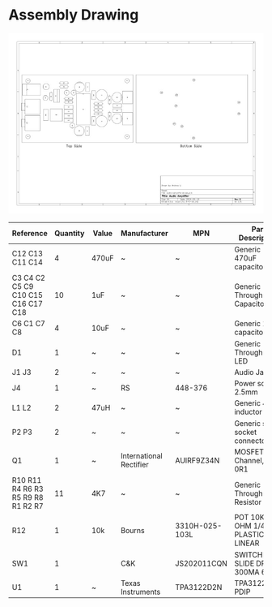 # Assembly Drawing

![Assembly drawing.](audio-amplifier-asm-dwg.jpg)

| Reference                             	|  Quantity 	| Value 	|  Manufacturer           	| MPN            	|  Part Description               	|
|---------------------------------------	|-----------	|-------	|-------------------------	|----------------	|---------------------------------	|
| C12 C13 C11 C14                       	| 4         	| 470uF 	| ~                       	| ~              	| Generic 470uF capacitor         	|
| C3 C4 C2 C5 C9 C10 C15 C16 C17   C18  	| 10        	| 1uF   	| ~                       	| ~              	| Generic Through Hole Capacitor  	|
| C6 C1 C7 C8                           	| 4         	| 10uF  	| ~                       	| ~              	| Generic 10uF capacitor          	|
| D1                                    	| 1         	| ~     	| ~                       	| ~              	| Generic Through Hole LED        	|
| J1 J3                                 	| 2         	| ~     	| ~                       	| ~              	| Audio Jack                      	|
| J4                                    	| 1         	| ~     	| RS                      	| 448-376        	| Power socket, 2.5mm             	|
| L1 L2                                 	| 2         	| 47uH  	| ~                       	| ~              	| Generic 47uH inductor           	|
| P2 P3                                 	| 2         	| ~     	| ~                       	| ~              	| Generic screw socket connector  	|
| Q1                                    	| 1         	| ~     	| International Rectifier 	| AUIRF9Z34N     	| MOSFET, P-Channel, 19A, 0R1     	|
| R10 R11 R4 R6 R3 R5 R9 R8 R1   R2 R7  	| 11        	| 4K7   	| ~                       	| ~              	| Generic Through Hole Resistor   	|
| R12                                   	| 1         	| 10k   	| Bourns                  	| 3310H-025-103L 	| POT 10K OHM 1/4W PLASTIC LINEAR 	|
| SW1                                   	| 1         	|       	| C&K                     	| JS202011CQN    	| SWITCH SLIDE DPDT 300MA 6V      	|
| U1                                    	| 1         	| ~     	| Texas Instruments       	| TPA3122D2N     	| TPA3122D2N, PDIP                	|
